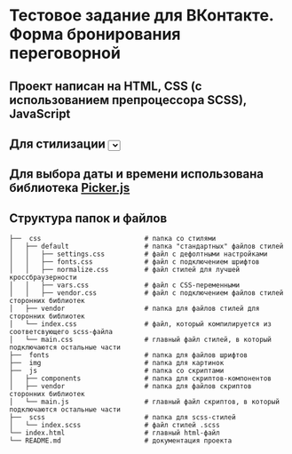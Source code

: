 # Тестовое задание для ВКонтакте. Форма бронирования переговорной

## Проект написан на HTML, CSS (с использованием препроцессора SCSS), JavaScript

## Для стилизации <select> использована библиотека [ItcCustomSelect](https://github.com/itchief/ui-components/tree/master/custom-select), [ссылка на статью](https://itchief.ru/javascript/custom-select)

## Для выбора даты и времени использована библиотека [Picker.js](https://github.com/fengyuanchen/pickerjs#methods)

## Структура папок и файлов

```
├──  css                          # папка со стилями
│   ├── default                   # папка "стандартных" файлов стилей
│   │   ├── settings.css          # файл с дефолтными настройками
│   │   ├── fonts.css             # файл с подключением шрифтов
│   │   ├── normalize.css         # файл стилей для лучшей кроссбраузерности
│   │   ├── vars.css              # файл с CSS-переменными
│   │   ├── vendor.css            # файл с подключением файлов стилей сторонних библиотек
│   ├── vendor                    # папка для файлов стилей для сторонних библиотек
│   └── index.css                 # файл, который компилируется из соответсвующего scss-файла
│   └── main.css                  # главный файл стилей, в который подключаются остальные части
├──  fonts                        # папка для файлов шрифтов
├──  img                          # папка для картинок
├──  js                           # папка со скриптами
│   ├── components                # папка для скриптов-компонентов
│   ├── vendor                    # папка для файлов скриптов сторонних библиотек
│   └── main.js                   # главный файл скриптов, в который подключаются остальные части
├──  scss                         # папка для scss-стилей
│   └── index.scss                # файл стилей .scss
└── index.html                    # главный html-файл
└── README.md                     # документация проекта
```